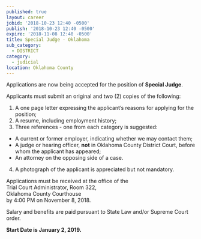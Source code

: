 ```yaml
---
published: true
layout: career
jobid: '2018-10-23 12:40 -0500'
publish: '2018-10-23 12:40 -0500'
expire: '2018-11-08 12:40 -0500'
title: Special Judge - Oklahoma
sub_category:
  - DISTRICT
category:
  - judicial
location: Oklahoma County
---
```

Applications are now being accepted for the position of **Special Judge**. 

Applicants must submit an original and two (2) copies of the following:

1. A one page letter expressing the applicant’s reasons for applying for the position;
2. A resume, including employment history;
3. Three references - one from each category is suggested: 
 - A current or former employer, indicating whether we may contact them;
 - A judge or hearing officer, **not** in Oklahoma County District Court, before whom the applicant has appeared;
 - An attorney on the opposing side of a case.
4. A photograph of the applicant is appreciated but not mandatory. 

Applications must be received at the office of the  
Trial Court Administrator, Room 322,   
Oklahoma County Courthouse  
by 4:00 PM on November 8, 2018.

Salary and benefits are paid pursuant to State Law and/or Supreme Court order.

**Start Date is January 2, 2019.**
